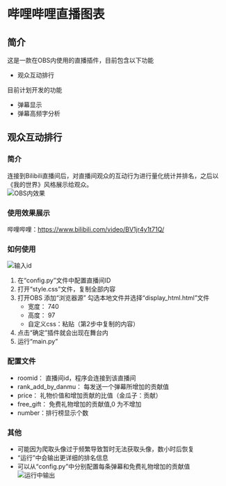 # 哔哩哔哩直播图表
## 简介
这是一款在OBS内使用的直播插件，目前包含以下功能  
* 观众互动排行  

目前计划开发的功能
* 弹幕显示
* 弹幕高频字分析
## 观众互动排行
### 简介
连接到Bilibili直播间后，对直播间观众的互动行为进行量化统计并排名，之后以《我的世界》风格展示给观众。  
![OBS内效果](https://user-images.githubusercontent.com/103107612/167257703-1c2f0aa7-ef76-4675-ad16-22aa8343eacb.png)  
### 使用效果展示  
 哔哩哔哩：https://www.bilibili.com/video/BV1jr4y1t71Q/  
### 如何使用
![输入id](https://user-images.githubusercontent.com/103107612/167257797-88d416ea-b11e-4040-8a75-d351af61d289.png)  
1. 在“config.py”文件中配置直播间ID  
2. 打开“style.css”文件，复制全部内容  
3. 打开OBS 添加“浏览器源” 勾选本地文件并选择“display_html.html”文件   
    - 宽度： 740  
    - 高度： 97  
    - 自定义css：粘贴（第2步中复制的内容）  
4. 点击“确定”插件就会出现在舞台内  
5. 运行“main.py”  
### 配置文件
* roomid： 直播间id，程序会连接到该直播间  
* rank_add_by_danmu： 每发送一个弹幕所增加的贡献值  
* price： 礼物价值和增加贡献的比值（金瓜子：贡献）  
* free_gift： 免费礼物增加的贡献值,0 为不增加  
* number：排行榜显示个数  
### 其他  
* 可能因为爬取头像过于频繁导致暂时无法获取头像，数小时后恢复  
* “运行”中会输出更详细的排名信息  
* 可以从“config.py”中分别配置每条弹幕和免费礼物增加的贡献值  
![运行中输出](https://user-images.githubusercontent.com/103107612/167257982-18849e35-c38d-4e50-acd2-0bac44809ef6.png)
